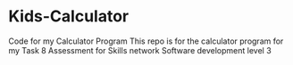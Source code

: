 # Kids-Calculator
Code for my Calculator Program
This repo is for the calculator program for my Task 8 Assessment for Skills network Software development level 3
